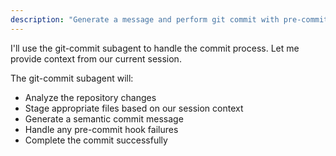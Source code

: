 ```yaml
---
description: "Generate a message and perform git commit with pre-commit validation using a subagent."
---
```


I'll use the git-commit subagent to handle the commit process. Let me provide context from our current session.

The git-commit subagent will:
- Analyze the repository changes
- Stage appropriate files based on our session context
- Generate a semantic commit message
- Handle any pre-commit hook failures
- Complete the commit successfully